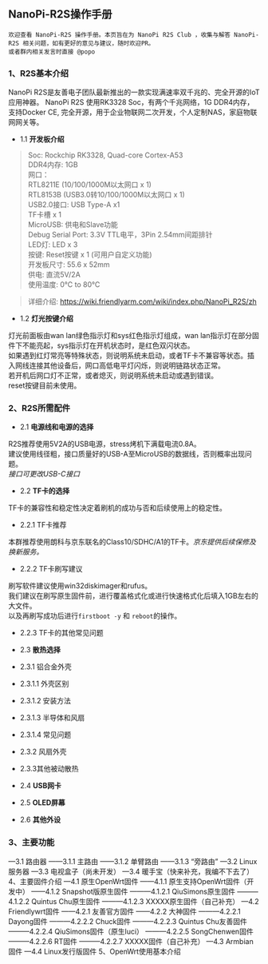 ## NanoPi-R2S操作手册

```
欢迎查看 NanoPi-R2S 操作手册。本页旨在为 NanoPi R2S Club ，收集与解答 NanoPi-R2S 相关问题，如有更好的意见与建议，随时欢迎PR。
或者群内相关发言时直接 @popo
```
### 1、R2S基本介绍

NanoPi R2S是友善电子团队最新推出的一款实现满速率双千兆的、完全开源的IoT应用神器。
NanoPi R2S 使用RK3328 Soc，有两个千兆网络，1G DDR4内存，支持Docker CE, 完全开源，用于企业物联网二次开发，个人定制NAS，家庭物联网网关等。

* 1.1 __开发板介绍__

> Soc: Rockchip RK3328, Quad-core Cortex-A53  
> DDR4内存: 1GB  
> 网口：  
> RTL8211E (10/100/1000M以太网口 x 1)  
> RTL8153B (USB3.0转10/100/1000M以太网口 x 1)  
> USB2.0接口: USB Type-A x1  
> TF卡槽 x 1  
> MicroUSB: 供电和Slave功能  
> Debug Serial Port: 3.3V TTL电平，3Pin 2.54mm间距排针  
> LED灯: LED x 3  
> 按键: Reset按键 x 1 (可用户自定义功能)  
> 开发板尺寸: 55.6 x 52mm  
> 供电: 直流5V/2A  
> 使用温度: 0℃ to 80℃

> 详细介绍: https://wiki.friendlyarm.com/wiki/index.php/NanoPi_R2S/zh

* 1.2 __灯光按键介绍__

灯光前面板由wan lan绿色指示灯和sys红色指示灯组成，wan lan指示灯在部分固件下不能亮起，sys指示灯在开机状态时，是红色双闪状态。  
如果遇到红灯常亮等特殊状态，则说明系统未启动，或者TF卡不兼容等状态。插入网线连接其他设备后，网口高低电平灯闪烁，则说明链路状态正常。  
若开机后网口灯不正常，或者熄灭，则说明系统未启动或遇到错误。  
reset按键目前未使用。

### 2、R2S所需配件

* 2.1 __电源线和电源的选择__

R2S推荐使用5V2A的USB电源，stress烤机下满载电流0.8A。  
建议使用线径粗，接口质量好的USB-A至MicroUSB的数据线，否则概率出现问题。  
*接口可更改USB-C接口*

* 2.2 __TF卡的选择__

TF卡的兼容性和稳定性决定着刷机的成功与否和后续使用上的稳定性。

* 2.2.1 TF卡推荐

本群推荐使用朗科与京东联名的Class10/SDHC/A1的TF卡。*京东提供后续保修及换新服务。*

* 2.2.2 TF卡刷写建议

刷写软件建议使用win32diskimager和rufus。  
我们建议在刷写原生固件前，进行覆盖格式化或进行快速格式化后填入1GB左右的大文件。  
以及再刷写成功后进行`firstboot -y` 和 `reboot`的操作。

* 2.2.3 TF卡的其他常见问题

* 2.3 __散热选择__

* 2.3.1 铝合金外壳

* 2.3.1.1 外壳区别

* 2.3.1.2 安装方法

* 2.3.1.3 半导体和风扇

* 2.3.1.4 常见问题

* 2.3.2 风扇外壳

* 2.3.3其他被动散热

* 2.4 __USB网卡__

* 2.5 __OLED屏幕__

* 2.6 __其他外设__

### 3、主要功能

—3.1 路由器
——3.1.1 主路由
——3.1.2 单臂路由
——3.1.3 “旁路由”
—3.2 Linux服务器
—3.3 电视盒子（尚未开发）
—3.4 暖手宝（快来补充，我编不下去了）
4、主要固件介绍
—4.1 原生OpenWrt固件
——4.1.1 原生支持OpenWrt固件（开发中）
——4.1.2 Snapshot版原生固件
———4.1.2.1 QiuSimons原生固件
———4.1.2.2 Quintus Chu原生固件
———4.1.2.3 XXXXX原生固件（自己补充）
—4.2 Friendlywrt固件
——4.2.1 友善官方固件
——4.2.2 大神固件
———4.2.2.1 Dayong固件
———4.2.2.2 Chuck固件
———4.2.2.3 Quintus Chu友善固件
———4.2.2.4 QiuSimons固件（原生luci）
———4.2.2.5 SongChenwen固件
———4.2.2.6 RT固件
———4.2.2.7 XXXXX固件（自己补充）
—4.3 Armbian固件
—4.4 Linux发行版固件
5、OpenWrt使用基本介绍
